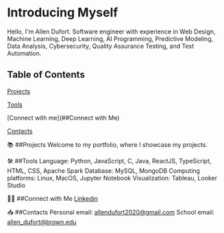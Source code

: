 #  Introducing Myself

Hello, I'm Allen Dufort. Software engineer with experience in Web Design, Machine Learning, Deep Learning, AI Programming, Predictive Modeling, Data Analysis, Cybersecurity, Quality Assurance Testing, and Test Automation.

## Table of Contents
[Projects](##Projects)

[Tools](##Tools)

[Connect with me](##Connect with Me)

[Contacts](##Contacts)

📚 ##Projects
Welcome to my portfolio, where I showcase my projects.

🛠️ ##Tools
Language: Python, JavaScript, C, Java, ReactJS, TypeScript, HTML, CSS, Apache Spark 
Database: MySQL, MongoDB
Computing platforms: Linux, MacOS, Jupyter Notebook
Visualization: Tableau, Looker Studio

👋🏻 ##Connect with Me
[Linkedin](https://www.linkedin.com/in/allen-dufort/)

📥 ##Contacts
Personal email: allendufort2020@gmail.com
School email: allen_dufort@brown.edu
